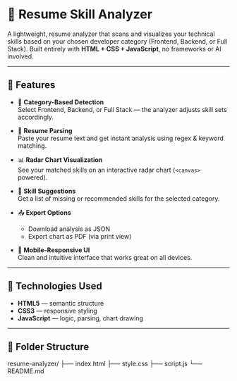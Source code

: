 # 🧠 Resume Skill Analyzer

A lightweight, resume analyzer that scans and visualizes your technical skills based on your chosen developer category (Frontend, Backend, or Full Stack). Built entirely with **HTML + CSS + JavaScript**, no frameworks or AI involved.

---

## 🚀 Features

- 📂 **Category-Based Detection**  
  Select Frontend, Backend, or Full Stack — the analyzer adjusts skill sets accordingly.

- 📝 **Resume Parsing**  
  Paste your resume text and get instant analysis using regex & keyword matching.

- 📊 **Radar Chart Visualization**  
  See your matched skills on an interactive radar chart (`<canvas>` powered).

- 📌 **Skill Suggestions**  
  Get a list of missing or recommended skills for the selected category.

- 📤 **Export Options**  
  - Download analysis as JSON
  - Export chart as PDF (via print view)

- 📱 **Mobile-Responsive UI**  
  Clean and intuitive interface that works great on all devices.

---

## 🧪 Technologies Used

- **HTML5** — semantic structure
- **CSS3** — responsive styling
- **JavaScript** — logic, parsing, chart drawing

---

## 📂 Folder Structure
resume-analyzer/
├── index.html
├── style.css
├── script.js
└── README.md
